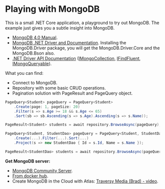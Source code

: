 # Playing with MongoDB

This is a small .NET Core application, a playground to try out MongoDB. The example just gives you a subtle insight into MongoDB.

- [MongoDB 4.0 Manual](https://docs.mongodb.com/manual "MongoDB 4.0 Manual").
- [MongoDB .NET Driver and Documentation](http://mongodb.github.io/mongo-csharp-driver "MongoDB .NET Driver and Documentation"). Installing the MongoDB.Driver package, you will get the MongoDB.Driver.Core and the MongoDB.Bson also.
- [.NET Driver API Documentation](http://mongodb.github.io/mongo-csharp-driver/2.7/apidocs/html/R_Project_CSharpDriverDocs.htm ".NET Driver API Documentation") ([IMongoCollection](http://mongodb.github.io/mongo-csharp-driver/2.7/apidocs/html/T_MongoDB_Driver_IMongoCollection_1.htm "IMongoCollection"), [IFindFluent](http://mongodb.github.io/mongo-csharp-driver/2.7/apidocs/html/T_MongoDB_Driver_IFindFluent_2.htm "IFindFluent"), [IMongoQueryable](http://mongodb.github.io/mongo-csharp-driver/2.7/apidocs/html/T_MongoDB_Driver_Linq_IMongoQueryable_1.htm "IMongoQueryable")).

What you can find:
- Connect to MongoDB.
- Repository with some basic CRUD operations.
- Pagination solution with PageResult and PageQuery object.

```csharp
PageQuery<Student> pageQuery = PageQuery<Student>
    .Create(page: 1, pageSize: 20)
    .Filter(s => s.Age >= 18 && s.Age <= 65)
    .Sort(sb => sb.Ascending(s => s.Age).Ascending(s => s.Name));

PageResult<Student> students = await repository.BrowseAsync(pageQuery);
```
```csharp
PageQuery<Student, StudentDao> pageQuery = PageQuery<Student, StudentDao>
    .Create(...).Filter(...).Sort(...)
    .Project(s => new StudentDao { Id = s.Id, Name = s.Name });

PageResult<StudentDao> students = await repository.BrowseAsync(pageQuery);
```

**Get MongoDB server:**
- [MongoDB Community Server](https://www.mongodb.com/download-center/community "MongoDB Community Server").
- [From docker hub](https://hub.docker.com/_/mongo "From docker hub").
- Create MongoDB in the Cloud with Atlas: [Traversy Media (Brad) - video](https://www.youtube.com/watch?v=KKyag6t98g8 "Traversy Media (Brad) - video").